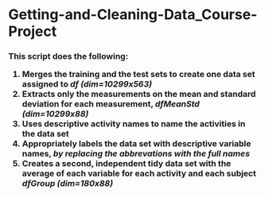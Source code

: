 
# Getting-and-Cleaning-Data_Course-Project

<h3>
 This script does the following:
<ol>
  <li>Merges the training and the test sets to create one data set assigned to <em>df (dim=10299x563)</em></li>
  <li>Extracts only the measurements on the mean and standard deviation for each measurement, <em>dfMeanStd (dim=10299x88)</em>
  <li>Uses descriptive activity names to name the activities in the data set</li>
  <li>Appropriately labels the data set with descriptive variable names, <em>by replacing the abbrevations with the full names</em></li>
  <li>Creates a second, independent tidy data set with the average of each variable for each activity and each subject <em>dfGroup (dim=180x88)</em></li>
</ol>
</h3>
